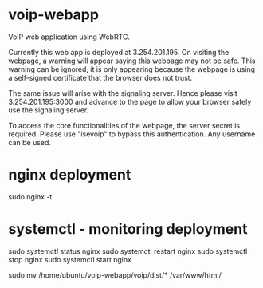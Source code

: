 # voip-webapp
VoIP web application using WebRTC. 

Currently this web app is deployed at 3.254.201.195. On visiting the webpage, a warning will appear saying this webpage may not be safe. This warning can be ignored, it is only appearing because the webpage is using a self-signed certificate that the browser does not trust.

The same issue will arise with the signaling server. Hence please visit 3.254.201.195:3000 and advance to the page to allow your browser safely use the signaling server. 

To access the core functionalities of the webpage, the server secret is required. Please use "isevoip" to bypass this authentication. Any username can be used. 

# nginx deployment
sudo nginx -t

# systemctl - monitoring deployment
sudo systemctl status nginx
sudo systemctl restart nginx
sudo systemctl stop nginx
sudo systemctl start nginx

sudo mv /home/ubuntu/voip-webapp/voip/dist/* /var/www/html/